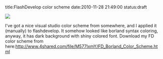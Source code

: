 title:FlashDevelop color scheme
date:2010-11-28 21:49:00
status:draft

<p><a href="http://kecebongsoft.files.wordpress.com/2010/11/fd.jpg"><img src="http://media.tumblr.com/tumblr_lcmthodV2p1qajazg.jpg" /></a></p>&#13;
<p>I've got a nice visual studio color scheme from somewhere, and I applied it (manually) to flashdevelop. It somehow looked like borland syntax coloring, anyway, it has dark background with shiny colored font. Download my FD color scheme from here:<a href="http://www.4shared.com/file/M577IxmY/FD_Borland_Color_Scheme.html">http://www.4shared.com/file/M577IxmY/FD_Borland_Color_Scheme.html</a></p> 